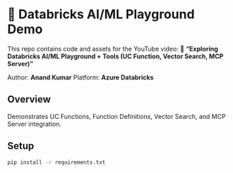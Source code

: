 # 🧠 Databricks AI/ML Playground Demo

This repo contains code and assets for the YouTube video:
🎥 **“Exploring Databricks AI/ML Playground + Tools (UC Function, Vector Search, MCP Server)”**

Author: **Anand Kumar**
Platform: **Azure Databricks**

## Overview
Demonstrates UC Functions, Function Definitions, Vector Search, and MCP Server integration.

## Setup
```bash
pip install -r requirements.txt
```
